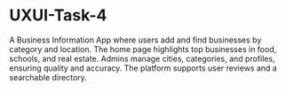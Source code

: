 # UXUI-Task-4
A Business Information App where users add and find businesses by category and location. The home page highlights top businesses in food, schools, and real estate. Admins manage cities, categories, and profiles, ensuring quality and accuracy. The platform supports user reviews and a searchable directory.

